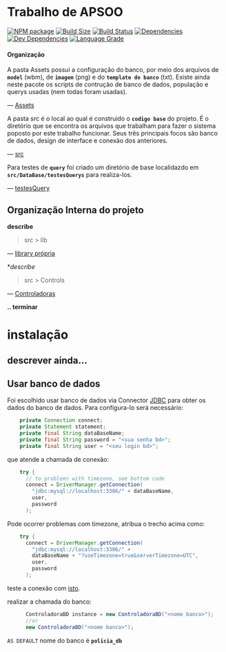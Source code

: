  Trabalho de APSOO
================================================================
[![NPM package][npm]][npm-url]
[![Build Size][build-size]][build-size-url]
[![Build Status][build-status]][build-status-url]
[![Dependencies][dependencies]][dependencies-url]
[![Dev Dependencies][dev-dependencies]][dev-dependencies-url]
[![Language Grade][lgtm]][lgtm-url]

#### Organização ####

A pasta Assets possui a configuração do banco, por meio dos arquivos de **`model`** (wbm), de **`imagem`** (png) e do **`template do banco`** (txt). Existe ainda neste pacote os scripts de contrução de banco de dados, população e querys usadas (nem todas foram usadas).

&mdash; [Assets](https://github.com/Wesleycampagna/apsoo_trabalho/tree/master/Assets)

A pasta src é o local ao qual é construido o **`codigo base`** do projeto. É o diretório que se encontra os arquivos que trabalham para fazer o sistema poposto por este trabalho funcionar. Seus três principais focos são banco de dados, design de interface e conexão dos anteriores.

&mdash; [src](https://github.com/Wesleycampagna/apsoo_trabalho/tree/master/src)

Para testes de **`query`** foi criado um diretório de base localidazdo em **`src/DataBase/testesQuerys`** para realiza-los.

&mdash; [testesQuery](https://github.com/Wesleycampagna/apsoo_trabalho/tree/master/src/DataBase/testesQuerys)


## Organização Interna do projeto

**describe**

> src > lib

&mdash; [library própria](https://github.com/Wesleycampagna/apsoo_trabalho/tree/master/src/lib)


**describe*

> src > Controls

&mdash; [Controladoras](https://github.com/Wesleycampagna/apsoo_trabalho/tree/master/src/Controls)


**.. terminar**


# instalação

## descrever ainda...

## Usar banco de dados

Foi escolhido usar banco de dados via Connector [JDBC](https://dev.mysql.com/downloads/connector/j/8.0.html) para obter os dados do banco de dados. 
Para configura-lo será necessário:

```java
    private Connection connect;
    private Statement statement;
    private final String dataBaseName;
    private final String password = "<sua senha bd>";
    private final String user = "<seu login bd>";
```
que atende a chamada de conexão:

```java
    try {
      // to problems with timezone, see bottom code
      connect = DriverManager.getConnection(
        "jdbc:mysql://localhost:3306/" + dataBaseName, 
        user, 
        password
      );
```
Pode ocorrer problemas com timezone, atribua o trecho acima como:

```java
    try {
      connect = DriverManager.getConnection(
        "jdbc:mysql://localhost:3306/" + 
        dataBaseName + "?useTimezone=true&serverTimezone=UTC",
        user, 
        password
      );
```

teste a conexão com [isto](https://github.com/Wesleycampagna/apsoo_trabalho/blob/master/src/DataBase/testesQuerys/connection_teste.java).


realizar a chamada do banco:

```java
      ControladoraBD instance = new ControladoraBD("<nome banco>");
      //or
      new ControladoraBD("<nome banco>");
```


`AS DEFAULT` nome do banco é **`policia_db`**



[npm]: https://img.shields.io/npm/v/three.svg
[npm-url]: https://www.npmjs.com/package/three
[build-size]: https://badge-size.herokuapp.com/mrdoob/three.js/master/build/three.min.js.svg?compression=gzip
[build-size-url]: https://github.com/mrdoob/three.js/tree/master/build
[build-status]: https://travis-ci.org/mrdoob/three.js.svg?branch=dev
[build-status-url]: https://travis-ci.org/mrdoob/three.js
[dependencies]: https://img.shields.io/david/mrdoob/three.js.svg
[dependencies-url]: https://david-dm.org/mrdoob/three.js
[dev-dependencies]: https://img.shields.io/david/dev/mrdoob/three.js.svg
[dev-dependencies-url]: https://david-dm.org/mrdoob/three.js#info=devDependencies
[lgtm]: https://img.shields.io/lgtm/grade/javascript/g/mrdoob/three.js.svg?label=code%20quality
[lgtm-url]: https://lgtm.com/projects/g/mrdoob/three.js/
